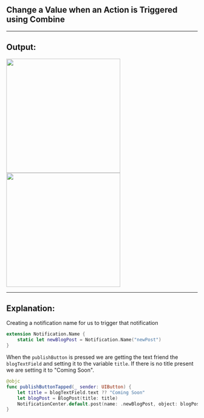 ## Change a Value when an Action is Triggered using Combine

___

## Output:

<img src="https://user-images.githubusercontent.com/31185862/150362164-b43e16bf-210c-426d-8a5b-cce143301f82.png" width="300" />
<img src="https://user-images.githubusercontent.com/31185862/150362170-7296c2e9-0f5e-493c-89b2-4ea8a29a6453.png" width="300" />

___

## Explanation:

Creating a notification name for us to trigger that notification

```swift
extension Notification.Name {
    static let newBlogPost = Notification.Name("newPost")
}
```

When the `publishButton` is pressed we are getting the text friend the `blogTextField` and setting it to the variable `title`. If there is no title present we are setting it to "Coming Soon".

```swift
@objc
func publishButtonTapped(_ sender: UIButton) {
    let title = blogTextField.text ?? "Coming Soon"
    let blogPost = BlogPost(title: title)
    NotificationCenter.default.post(name: .newBlogPost, object: blogPost)
}
````